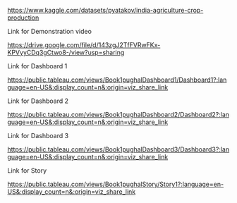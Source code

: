 https://www.kaggle.com/datasets/pyatakov/india-agriculture-crop-production

Link for Demonstration video

https://drive.google.com/file/d/143zgJ2TfFVRwFKx-KPVyyCDq3gCtwo8-/view?usp=sharing

Link for Dashboard 1

https://public.tableau.com/views/Book1pughalDashboard1/Dashboard1?:language=en-US&:display_count=n&:origin=viz_share_link

Link for Dashboard 2

https://public.tableau.com/views/Book1pughalDashboard2/Dashboard2?:language=en-US&:display_count=n&:origin=viz_share_link

Link for Dashboard 3

https://public.tableau.com/views/Book1pughalDashboard3/Dashboard3?:language=en-US&:display_count=n&:origin=viz_share_link

Link for Story

https://public.tableau.com/views/Book1pughalStory/Story1?:language=en-US&:display_count=n&:origin=viz_share_link
